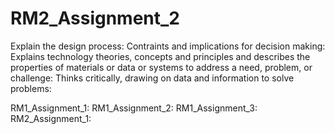 # RM2_Assignment_2
Explain the design process:
Contraints and implications for decision making:
Explains technology theories, concepts and principles and describes the properties of materials or data or systems to address a need, problem, or challenge:
Thinks critically, drawing on data and information to solve problems:

RM1_Assignment_1:
RM1_Assignment_2:
RM1_Assignment_3:
RM2_Assignment_1:
